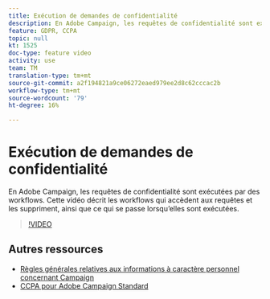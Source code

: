 ```yaml
---
title: Exécution de demandes de confidentialité
description: En Adobe Campaign, les requêtes de confidentialité sont exécutées par des workflows. Cette vidéo décrit les workflows qui accèdent aux requêtes et les suppriment, ainsi que ce qui se passe lorsqu’elles sont exécutées.
feature: GDPR, CCPA
topic: null
kt: 1525
doc-type: feature video
activity: use
team: TM
translation-type: tm+mt
source-git-commit: a2f194821a9ce06272eaed979ee2d8c62cccac2b
workflow-type: tm+mt
source-wordcount: '79'
ht-degree: 16%

---
```



# Exécution de demandes de confidentialité

En Adobe Campaign, les requêtes de confidentialité sont exécutées par des workflows. Cette vidéo décrit les workflows qui accèdent aux requêtes et les suppriment, ainsi que ce qui se passe lorsqu’elles sont exécutées.

>[!VIDEO](https://video.tv.adobe.com/v/22770?quality=12)

## Autres ressources

* [Règles générales relatives aux informations à caractère personnel concernant Campaign](https://helpx.adobe.com/fr/campaign/kb/campaign-privacy-overview.html)
* [CCPA pour Adobe Campaign Standard](https://helpx.adobe.com/fr/campaign/kb/acs-privacy.html#ccpa)
